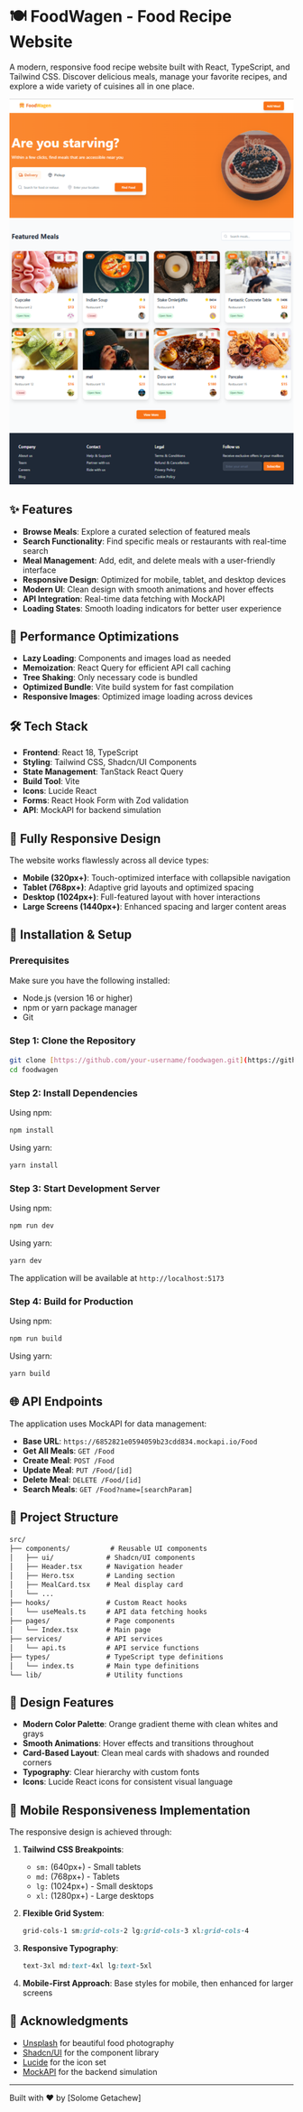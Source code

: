 
# 🍽️ FoodWagen - Food Recipe Website



A modern, responsive food recipe website built with React, TypeScript, and Tailwind CSS. Discover delicious meals, manage your favorite recipes, and explore a wide variety of cuisines all in one place.

![FoodWagen](./public/preview.png)

## ✨ Features

- **Browse Meals**: Explore a curated selection of featured meals
- **Search Functionality**: Find specific meals or restaurants with real-time search
- **Meal Management**: Add, edit, and delete meals with a user-friendly interface
- **Responsive Design**: Optimized for mobile, tablet, and desktop devices
- **Modern UI**: Clean design with smooth animations and hover effects
- **API Integration**: Real-time data fetching with MockAPI
- **Loading States**: Smooth loading indicators for better user experience

## 🚀 Performance Optimizations

- **Lazy Loading**: Components and images load as needed
- **Memoization**: React Query for efficient API call caching
- **Tree Shaking**: Only necessary code is bundled
- **Optimized Bundle**: Vite build system for fast compilation
- **Responsive Images**: Optimized image loading across devices

## 🛠️ Tech Stack

- **Frontend**: React 18, TypeScript
- **Styling**: Tailwind CSS, Shadcn/UI Components
- **State Management**: TanStack React Query
- **Build Tool**: Vite
- **Icons**: Lucide React
- **Forms**: React Hook Form with Zod validation
- **API**: MockAPI for backend simulation

## 📱 Fully Responsive Design

The website works flawlessly across all device types:

- **Mobile (320px+)**: Touch-optimized interface with collapsible navigation
- **Tablet (768px+)**: Adaptive grid layouts and optimized spacing
- **Desktop (1024px+)**: Full-featured layout with hover interactions
- **Large Screens (1440px+)**: Enhanced spacing and larger content areas

## 🔧 Installation & Setup

### Prerequisites

Make sure you have the following installed:
- Node.js (version 16 or higher)
- npm or yarn package manager
- Git

### Step 1: Clone the Repository

```bash
git clone [https://github.com/your-username/foodwagen.git](https://github.com/Selomegech/grub-management-web.git)
cd foodwagen
```

### Step 2: Install Dependencies

Using npm:
```bash
npm install
```

Using yarn:
```bash
yarn install
```

### Step 3: Start Development Server

Using npm:
```bash
npm run dev
```

Using yarn:
```bash
yarn dev
```

The application will be available at `http://localhost:5173`

### Step 4: Build for Production

Using npm:
```bash
npm run build
```

Using yarn:
```bash
yarn build
```

## 🌐 API Endpoints

The application uses MockAPI for data management:

- **Base URL**: `https://6852821e0594059b23cdd834.mockapi.io/Food`
- **Get All Meals**: `GET /Food`
- **Create Meal**: `POST /Food`
- **Update Meal**: `PUT /Food/[id]`
- **Delete Meal**: `DELETE /Food/[id]`
- **Search Meals**: `GET /Food?name=[searchParam]`

## 📁 Project Structure

```
src/
├── components/          # Reusable UI components
│   ├── ui/             # Shadcn/UI components
│   ├── Header.tsx      # Navigation header
│   ├── Hero.tsx        # Landing section
│   ├── MealCard.tsx    # Meal display card
│   └── ...
├── hooks/              # Custom React hooks
│   └── useMeals.ts     # API data fetching hooks
├── pages/              # Page components
│   └── Index.tsx       # Main page
├── services/           # API services
│   └── api.ts          # API service functions
├── types/              # TypeScript type definitions
│   └── index.ts        # Main type definitions
└── lib/                # Utility functions
```

## 🎨 Design Features

- **Modern Color Palette**: Orange gradient theme with clean whites and grays
- **Smooth Animations**: Hover effects and transitions throughout
- **Card-Based Layout**: Clean meal cards with shadows and rounded corners
- **Typography**: Clear hierarchy with custom fonts
- **Icons**: Lucide React icons for consistent visual language



## 📱 Mobile Responsiveness Implementation

The responsive design is achieved through:

1. **Tailwind CSS Breakpoints**:
   - `sm:` (640px+) - Small tablets
   - `md:` (768px+) - Tablets
   - `lg:` (1024px+) - Small desktops
   - `xl:` (1280px+) - Large desktops

2. **Flexible Grid System**:
   ```css
   grid-cols-1 sm:grid-cols-2 lg:grid-cols-3 xl:grid-cols-4
   ```

3. **Responsive Typography**:
   ```css
   text-3xl md:text-4xl lg:text-5xl
   ```

4. **Mobile-First Approach**: Base styles for mobile, then enhanced for larger screens





## 🙏 Acknowledgments

- [Unsplash](https://unsplash.com) for beautiful food photography
- [Shadcn/UI](https://ui.shadcn.com/) for the component library
- [Lucide](https://lucide.dev/) for the icon set
- [MockAPI](https://mockapi.io/) for the backend simulation

---

Built with ❤️ by [Solome Getachew]

